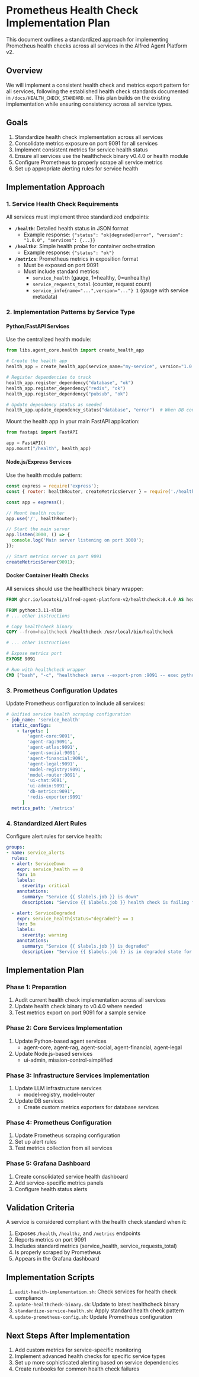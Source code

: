 # Prometheus Health Check Implementation Plan

This document outlines a standardized approach for implementing Prometheus health checks across all services in the Alfred Agent Platform v2.

## Overview

We will implement a consistent health check and metrics export pattern for all services, following the established health check standards documented in `/docs/HEALTH_CHECK_STANDARD.md`. This plan builds on the existing implementation while ensuring consistency across all service types.

## Goals

1. Standardize health check implementation across all services
2. Consolidate metrics exposure on port 9091 for all services
3. Implement consistent metrics for service health status
4. Ensure all services use the healthcheck binary v0.4.0 or health module
5. Configure Prometheus to properly scrape all service metrics
6. Set up appropriate alerting rules for service health

## Implementation Approach

### 1. Service Health Check Requirements

All services must implement three standardized endpoints:

- **`/health`**: Detailed health status in JSON format
  - Example response: `{"status": "ok|degraded|error", "version": "1.0.0", "services": {...}}`
- **`/healthz`**: Simple health probe for container orchestration
  - Example response: `{"status": "ok"}`
- **`/metrics`**: Prometheus metrics in exposition format
  - Must be exposed on port 9091
  - Must include standard metrics:
    - `service_health` (gauge, 1=healthy, 0=unhealthy)
    - `service_requests_total` (counter, request count)
    - `service_info{name="...",version="..."} 1` (gauge with service metadata)

### 2. Implementation Patterns by Service Type

#### Python/FastAPI Services

Use the centralized health module:

```python
from libs.agent_core.health import create_health_app

# Create the health app
health_app = create_health_app(service_name="my-service", version="1.0.0")

# Register dependencies to track
health_app.register_dependency("database", "ok")
health_app.register_dependency("redis", "ok")
health_app.register_dependency("pubsub", "ok")

# Update dependency status as needed
health_app.update_dependency_status("database", "error")  # When DB connection fails
```

Mount the health app in your main FastAPI application:

```python
from fastapi import FastAPI

app = FastAPI()
app.mount("/health", health_app)
```

#### Node.js/Express Services

Use the health module pattern:

```javascript
const express = require('express');
const { router: healthRouter, createMetricsServer } = require('./health');

const app = express();

// Mount health router
app.use('/', healthRouter);

// Start the main server
app.listen(3000, () => {
  console.log('Main server listening on port 3000');
});

// Start metrics server on port 9091
createMetricsServer(9091);
```

#### Docker Container Health Checks

All services should use the healthcheck binary wrapper:

```dockerfile
FROM ghcr.io/locotoki/alfred-agent-platform-v2/healthcheck:0.4.0 AS healthcheck

FROM python:3.11-slim
# ... other instructions

# Copy healthcheck binary
COPY --from=healthcheck /healthcheck /usr/local/bin/healthcheck

# ... other instructions

# Expose metrics port
EXPOSE 9091

# Run with healthcheck wrapper
CMD ["bash", "-c", "healthcheck serve --export-prom :9091 -- exec python -m app.main"]
```

### 3. Prometheus Configuration Updates

Update Prometheus configuration to include all services:

```yaml
# Unified service health scraping configuration
- job_name: 'service_health'
  static_configs:
    - targets: [
        'agent-core:9091',
        'agent-rag:9091',
        'agent-atlas:9091',
        'agent-social:9091',
        'agent-financial:9091',
        'agent-legal:9091',
        'model-registry:9091',
        'model-router:9091',
        'ui-chat:9091',
        'ui-admin:9091',
        'db-metrics:9091',
        'redis-exporter:9091'
      ]
  metrics_path: '/metrics'
```

### 4. Standardized Alert Rules

Configure alert rules for service health:

```yaml
groups:
- name: service_alerts
  rules:
  - alert: ServiceDown
    expr: service_health == 0
    for: 1m
    labels:
      severity: critical
    annotations:
      summary: "Service {{ $labels.job }} is down"
      description: "Service {{ $labels.job }} health check is failing for more than 1 minute"

  - alert: ServiceDegraded
    expr: service_health{status="degraded"} == 1
    for: 5m
    labels:
      severity: warning
    annotations:
      summary: "Service {{ $labels.job }} is degraded"
      description: "Service {{ $labels.job }} is in degraded state for more than 5 minutes"
```

## Implementation Plan

### Phase 1: Preparation

1. Audit current health check implementation across all services
2. Update health check binary to v0.4.0 where needed
3. Test metrics export on port 9091 for a sample service

### Phase 2: Core Services Implementation

1. Update Python-based agent services
   - agent-core, agent-rag, agent-social, agent-financial, agent-legal
2. Update Node.js-based services
   - ui-admin, mission-control-simplified

### Phase 3: Infrastructure Services Implementation

1. Update LLM infrastructure services
   - model-registry, model-router
2. Update DB services
   - Create custom metrics exporters for database services

### Phase 4: Prometheus Configuration

1. Update Prometheus scraping configuration
2. Set up alert rules
3. Test metrics collection from all services

### Phase 5: Grafana Dashboard

1. Create consolidated service health dashboard
2. Add service-specific metrics panels
3. Configure health status alerts

## Validation Criteria

A service is considered compliant with the health check standard when it:

1. Exposes `/health`, `/healthz`, and `/metrics` endpoints
2. Reports metrics on port 9091
3. Includes standard metrics (service_health, service_requests_total)
4. Is properly scraped by Prometheus
5. Appears in the Grafana dashboard

## Implementation Scripts

1. `audit-health-implementation.sh`: Check services for health check compliance
2. `update-healthcheck-binary.sh`: Update to latest healthcheck binary
3. `standardize-service-health.sh`: Apply standard health check pattern
4. `update-prometheus-config.sh`: Update Prometheus configuration

## Next Steps After Implementation

1. Add custom metrics for service-specific monitoring
2. Implement advanced health checks for specific service types
3. Set up more sophisticated alerting based on service dependencies
4. Create runbooks for common health check failures
